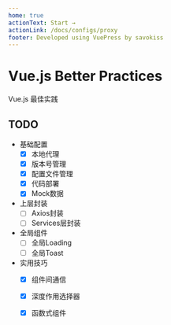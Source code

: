 ```yaml
---
home: true
actionText: Start →
actionLink: /docs/configs/proxy
footer: Developed using VuePress by savokiss
---
```


# Vue.js Better Practices
Vue.js 最佳实践


## TODO
- 基础配置
  - [x] 本地代理
  - [x] 版本号管理
  - [x] 配置文件管理
  - [x] 代码部署
  - [x] Mock数据
  
- 上层封装
  - [ ] Axios封装
  - [ ] Services层封装

- 全局组件
  - [ ] 全局Loading
  - [ ] 全局Toast
  
- 实用技巧
  - [x] 组件间通信
  - [x] 深度作用选择器
  - [x] 函数式组件
  